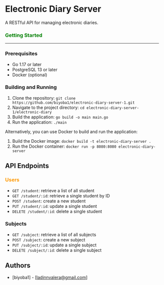 Electronic Diary Server
=====================

A RESTful API for managing electronic diaries.

### <font color="#008000">Getting Started</font>
---------------

### Prerequisites

* Go 1.17 or later
* PostgreSQL 13 or later
* Docker (optional)

### Building and Running

1. Clone the repository: `git clone https://github.com/biyoba1/electronic-diary-server-1.git`
2. Navigate to the project directory: `cd electronic-diary-server-1/electronic-diary`
3. Build the application: `go build -o main main.go`
4. Run the application: `./main`

Alternatively, you can use Docker to build and run the application:

1. Build the Docker image: `docker build -t electronic-diary-server .`
2. Run the Docker container: `docker run -p 8080:8080 electronic-diary-server`

API Endpoints
-------------

### <font color="#ff9900">Users</font>

* `GET /student`: retrieve a list of all student
* `GET /student/:id`: retrieve a single student by ID
* `POST /student`: create a new student
* `PUT /student/:id`: update a single student
* `DELETE /student/:id`: delete a single student

### Subjects

* `GET /subject`: retrieve a list of all subjects
* `POST /subject`: create a new subject
* `PUT /subject/:id`: update a single subject
* `DELETE /subject/:id`: delete a single subject

Authors
-------

* [biyoba1] - [ladinnvalera@gmail.com]
